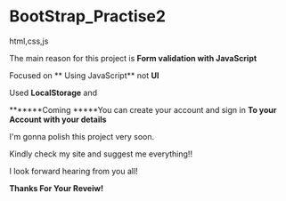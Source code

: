 # BootStrap_Practise2

html,css,js

<!-- Validation Form inputs -->

The main reason for this project is **Form validation with JavaScript**

Focused on ** Using JavaScript** not **UI**

Used **LocalStorage** and 

*******Coming *****You can create your account and sign in **To your Account with  your details**

I'm gonna polish this project very soon.

Kindly check my site and suggest me everything!!

I look forward hearing from you all!

**Thanks For Your Reveiw!**
